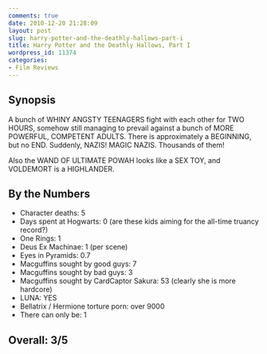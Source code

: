 ```yaml
---
comments: true
date: 2010-12-20 21:28:09
layout: post
slug: harry-potter-and-the-deathly-hallows-part-i
title: Harry Potter and the Deathly Hallows, Part I
wordpress_id: 11374
categories:
- Film Reviews
---
```


## Synopsis

A bunch of WHINY ANGSTY TEENAGERS fight with each other for TWO HOURS, somehow still managing to prevail against a bunch of MORE POWERFUL, COMPETENT ADULTS.  There is approximately a BEGINNING, but no END.  Suddenly, NAZIS!  MAGIC NAZIS. Thousands of them!

Also the WAND OF ULTIMATE POWAH looks like a SEX TOY, and VOLDEMORT is a HIGHLANDER.

## By the Numbers

  * Character deaths: 5
  * Days spent at Hogwarts: 0 (are these kids aiming for the all-time truancy record?)
  * One Rings: 1
  * Deus Ex Machinae: 1 (per scene)
  * Eyes in Pyramids: 0.7
  * Macguffins sought by good guys: 7
  * Macguffins sought by bad guys: 3
  * Macguffins sought by CardCaptor Sakura: 53 (clearly she is more hardcore)
  * LUNA: YES
  * Bellatrix / Hermione torture porn: over 9000
  * There can only be: 1

## Overall: 3/5
